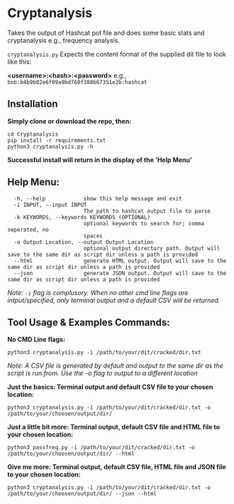 # Cryptanalysis
Takes the output of Hashcat pot file and does some basic stats and cryptanalysis e.g., frequency analysis.

`cryptanalysis.py` Expects the content format of the supplied dit file to look like this:

**\<username\>:\<hash\>:\<password\>** e.g., `bob:b4b9b02e6f09a9bd760f388b67351e2b:hashcat`

## Installation
**Simply clone or download the repo, then:**

```text
cd Cryptanalysis
pip install -r requirements.txt
python3 cryptanalysis.py -h
```
**Successful install will return in the display of the 'Help Menu'**

## Help Menu:
```
  -h, --help            show this help message and exit
  -i INPUT, --input INPUT
                        The path to hashcat output file to parse
  -k KEYWORDS, --keywords KEYWORDS (OPTIONAL)
                        optional keywords to search for; comma seperated, no
                        spaces
  -o Output Location, --output Output Location
                        optional output directory path. Output will save to the same dir as script dir unless a path is provided
  --html                generate HTML output. Output will save to the same dir as script dir unless a path is provided
  --json                generate JSON output. Output will save to the same dir as script dir unless a path is provided
```
_Note: `-i` flag is complusory. When no other cmd line flags are intput/specified, only terminal output and a default CSV will be returned._

## Tool Usage & Examples Commands:

**No CMD Line flags:**
```text
python3 cryptanalysis.py -i /path/to/your/dit/cracked/dir.txt
```
_Note: A CSV file is generated by default and output to the same dir as the script is run from. Use the -o flag to output to a different location_

**Just the basics: Terminal output and default CSV file to your chosen location:**
```text
python3 cryptanalysis.py -i /path/to/your/dit/cracked/dir.txt -o /path/to/your/choosen/output/dir/
```
**Just a little bit more: Terminal output, default CSV file and HTML file  to your chosen location:**
```text
python3 passfreq.py -i /path/to/your/dit/cracked/dir.txt -o /path/to/your/choosen/output/dir/ --html
```
**Give me more: Terminal output, default CSV file, HTML file and JSON file to your chosen location:**
```text
python3 cryptanalysis.py -i /path/to/your/dit/cracked/dir.txt -o /path/to/your/choosen/output/dir/ --json --html
```
